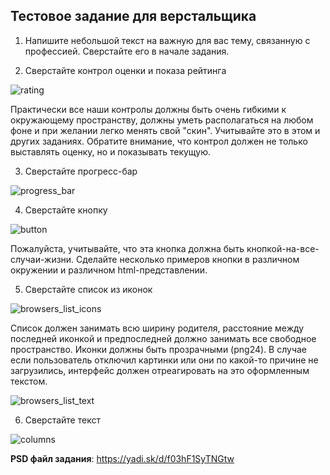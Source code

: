 Тестовое задание для верстальщика
---------------------------------

1. Напишите небольшой текст на важную для вас тему, связанную с профессией. Сверстайте его в начале задания.

2. Сверстайте контрол оценки и показа рейтинга

![rating](http://img-fotki.yandex.ru/get/5823/2776.b/0_6060e_563c9f40_orig)

Практически все наши контролы должны быть очень гибкими к окружающему пространству, должны уметь располагаться на любом фоне и при желании легко менять свой "скин". Учитывайте это в этом и других заданиях.
Обратите внимание, что контрол должен не только выставлять оценку, но и показывать текущую.

3. Сверстайте прогресс-бар

![progress_bar](http://img-fotki.yandex.ru/get/5823/2776.b/0_6060f_caaf4030_orig)

4. Сверстайте кнопку

![button](http://img-fotki.yandex.ru/get/5823/2776.b/0_60610_bddadf78_orig)

Пожалуйста, учитывайте, что эта кнопка должна быть кнопкой-на-все-случаи-жизни. Сделайте несколько примеров кнопки в различном окружении и различном html-представлении.


5. Сверстайте список из иконок

![browsers_list_icons](http://img-fotki.yandex.ru/get/5413/2776.b/0_60611_e7b6ded5_orig)

Список должен занимать всю ширину родителя, расстояние между последней иконкой и предпоследней должно занимать все свободное пространство. Иконки должны быть прозрачными (png24).
В случае если пользователь отключил картинки или они по какой-то причине не загрузились, интерфейс должен отреагировать на это оформленным текстом.

![browsers_list_text](http://img-fotki.yandex.ru/get/4423/2776.b/0_60612_591746c9_orig)

6. Сверстайте текст

![columns](http://img-fotki.yandex.ru/get/4714/2776.b/0_60613_ce753157_orig)

__PSD файл задания__: https://yadi.sk/d/f03hF1SyTNGtw
